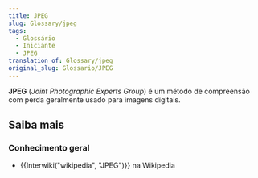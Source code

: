 ```yaml
---
title: JPEG
slug: Glossary/jpeg
tags:
  - Glossário
  - Iniciante
  - JPEG
translation_of: Glossary/jpeg
original_slug: Glossario/JPEG
---
```

**JPEG** (_Joint Photographic Experts Group_) é um método de compreensão com perda geralmente usado para imagens digitais.

## Saiba mais

### Conhecimento geral

- {{Interwiki("wikipedia", "JPEG")}} na Wikipedia
